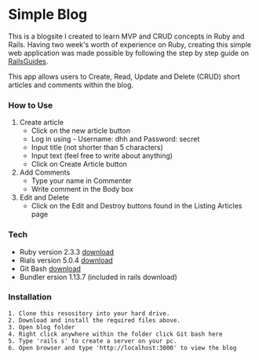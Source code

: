 # Simple Blog

This is a blogsite I created to learn MVP and CRUD concepts in Ruby and Rails. Having two week's worth of experience on Ruby, creating this simple web application was made possible by following the step by step guide on [RailsGuides](http://guides.rubyonrails.org/getting_started.html).

This app allows users to Create, Read, Update and Delete (CRUD) short articles and comments within the blog.
### How to Use
1. Create article
    * Click on the new article button
    * Log in using - Username: dhh and Password: secret
    * Input title (not shorter than 5 characters)
    * Input text (feel free to write about anything)
    * Click on Create Article button
2. Add Comments
    * Type your name in Commenter
    * Write comment in the Body box
3. Edit and Delete
    * Click on the Edit and Destroy buttons found in the Listing    Articles page
### Tech
* Ruby version 2.3.3 [download](https://dl.bintray.com/oneclick/rubyinstaller/rubyinstaller-2.3.3.exe) 
* Rials version 5.0.4 [download](https://s3.amazonaws.com/railsinstaller/Windows/railsinstaller-3.3.0.exe)
* Git Bash [download](https://github.com/git-for-windows/git/releases/download/v2.13.3.windows.1/Git-2.13.3-64-bit.exe)
* Bundler ersion 1.13.7 (included in rails download)
### Installation
    1. Clone this resository into your hard drive.
    2. Download and install the required files above.
    3. Open blog folder
    4. Right click anywhere within the folder click Git bash here
    5. Type 'rails s' to create a server on your pc. 
    6. Open browser and type 'http://localhost:3000' to view the blog

